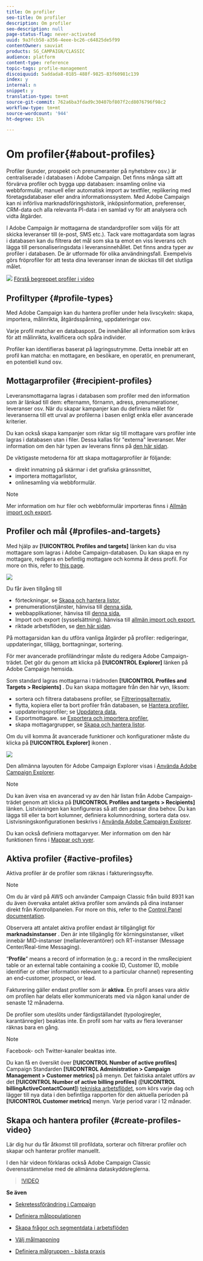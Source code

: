 ```yaml
---
title: Om profiler
seo-title: Om profiler
description: Om profiler
seo-description: null
page-status-flag: never-activated
uuid: 9a3fcb58-a356-4eee-bc26-c64825de5f99
contentOwner: sauviat
products: SG_CAMPAIGN/CLASSIC
audience: platform
content-type: reference
topic-tags: profile-management
discoiquuid: 5addada8-0185-488f-9825-83f60981c139
index: y
internal: n
snippet: y
translation-type: tm+mt
source-git-commit: 762a6ba3fdad9c30407bf807f2cd8076796f98c2
workflow-type: tm+mt
source-wordcount: '944'
ht-degree: 15%

---
```



# Om profiler{#about-profiles}

Profiler (kunder, prospekt och prenumeranter på nyhetsbrev osv.) är centraliserade i databasen i Adobe Campaign. Det finns många sätt att förvärva profiler och bygga upp databasen: insamling online via webbformulär, manuell eller automatisk import av textfiler, replikering med företagsdatabaser eller andra informationssystem. Med Adobe Campaign kan ni införliva marknadsföringshistorik, inköpsinformation, preferenser, CRM-data och alla relevanta PI-data i en samlad vy för att analysera och vidta åtgärder.

I Adobe Campaign är mottagarna de standardprofiler som väljs för att skicka leveranser till (e-post, SMS etc.). Tack vare mottagardata som lagras i databasen kan du filtrera det mål som ska ta emot en viss leverans och lägga till personaliseringsdata i leveransinnehållet. Det finns andra typer av profiler i databasen. De är utformade för olika användningsfall. Exempelvis görs fröprofiler för att testa dina leveranser innan de skickas till det slutliga målet.

![](assets/do-not-localize/how-to-video.png) [Förstå begreppet profiler i video](#create-profiles-video)

## Profiltyper {#profile-types}

Med Adobe Campaign kan du hantera profiler under hela livscykeln: skapa, importera, målinrikta, åtgärdsspårning, uppdateringar osv.

Varje profil matchar en databaspost. De innehåller all information som krävs för att målinrikta, kvalificera och spåra individer.

Profiler kan identifieras baserat på lagringsutrymme. Detta innebär att en profil kan matcha: en mottagare, en besökare, en operatör, en prenumerant, en potentiell kund osv.

## Mottagarprofiler {#recipient-profiles}

Leveransmottagarna lagras i databasen som profiler med den information som är länkad till dem: efternamn, förnamn, adress, prenumerationer, leveranser osv. När du skapar kampanjer kan du definiera målet för leveranserna till ett urval av profilerna i basen enligt enkla eller avancerade kriterier.

Du kan också skapa kampanjer som riktar sig till mottagare vars profiler inte lagras i databasen utan i filer. Dessa kallas för &quot;externa&quot; leveranser. Mer information om den här typen av leverans finns på [den här sidan](../../delivery/using/steps-defining-the-target-population.md#selecting-external-recipients).

De viktigaste metoderna för att skapa mottagarprofiler är följande:

* direkt inmatning på skärmar i det grafiska gränssnittet,
* importera mottagarlistor,
* onlinesamling via webbformulär.

>[!NOTE]
>
>Mer information om hur filer och webbformulär importeras finns i [Allmän import och export](../../platform/using/generic-imports-and-exports.md).

## Profiler och mål {#profiles-and-targets}

Med hjälp av **[!UICONTROL Profiles and targets]** länken kan du visa mottagare som lagras i Adobe Campaign-databasen. Du kan skapa en ny mottagare, redigera en befintlig mottagare och komma åt dess profil. For more on this, refer to [this page](../../platform/using/editing-a-profile.md).

![](assets/d_ncs_user_interface_target_link.png)

Du får även tillgång till

* förteckningar, se [Skapa och hantera listor](../../platform/using/creating-and-managing-lists.md),
* prenumerationstjänster, hänvisa till [denna sida](../../delivery/using/managing-subscriptions.md),
* webbapplikationer, hänvisa till [denna sida](../../web/using/about-web-applications.md),
* Import och export (sysselsättning). hänvisa till [allmän import och export](../../platform/using/generic-imports-and-exports.md),
* riktade arbetsflöden, se [den här sidan](../../workflow/using/building-a-workflow.md#implementation-steps-).

På mottagarsidan kan du utföra vanliga åtgärder på profiler: redigeringar, uppdateringar, tillägg, borttagningar, sortering.

För mer avancerade profiländringar måste du redigera Adobe Campaign-trädet. Det gör du genom att klicka på **[!UICONTROL Explorer]** länken på Adobe Campaign hemsida.

Som standard lagras mottagarna i trädnoden **[!UICONTROL Profiles and Targets > Recipients]** . Du kan skapa mottagare från den här vyn, liksom:

* sortera och filtrera databasens profiler, se [Filtreringsalternativ](../../platform/using/filtering-options.md),
* flytta, kopiera eller ta bort profiler från databasen, se [Hantera profiler](../../platform/using/managing-profiles.md),
* uppdateringsprofiler; se [Uppdatera data](../../platform/using/updating-data.md),
* Exportmottagare. se [Exportera och importera profiler](../../platform/using/exporting-and-importing-profiles.md),
* skapa mottagargrupper, se [Skapa och hantera listor](../../platform/using/creating-and-managing-lists.md).

Om du vill komma åt avancerade funktioner och konfigurationer måste du klicka på **[!UICONTROL Explorer]** ikonen .

![](assets/d_ncs_user_interface01.png)

Den allmänna layouten för Adobe Campaign Explorer visas i [Använda Adobe Campaign Explorer](../../platform/using/adobe-campaign-workspace.md#using-adobe-campaign-explorer).

>[!NOTE]
>
>Du kan även visa en avancerad vy av den här listan från Adobe Campaign-trädet genom att klicka på **[!UICONTROL Profiles and targets > Recipients]** länken. Listvisningen kan konfigureras så att den passar dina behov. Du kan lägga till eller ta bort kolumner, definiera kolumnordning, sortera data osv. Listvisningskonfigurationen beskrivs i [Använda Adobe Campaign Explorer](../../platform/using/adobe-campaign-workspace.md#using-adobe-campaign-explorer).
>
>Du kan också definiera mottagarvyer. Mer information om den här funktionen finns i [Mappar och vyer](../../platform/using/access-management.md#folders-and-views).

## Aktiva profiler {#active-profiles}

Aktiva profiler är de profiler som räknas i faktureringssyfte.

>[!NOTE]
>
>Om du är värd på AWS och använder Campaign Classic från build 8931 kan du även övervaka antalet aktiva profiler som används på dina instanser direkt från Kontrollpanelen. For more on this, refer to the [Control Panel documentation](https://docs.adobe.com/content/help/en/control-panel/using/performance-monitoring/active-profiles-monitoring.html).
>
>Observera att antalet aktiva profiler endast är tillgängligt för **marknadsinstanser** . Den är inte tillgänglig för körningsinstanser, vilket innebär MID-instanser (mellanleverantörer) och RT-instanser (Message Center/Real-time Messaging).

“**Profile**” means a record of information (e.g.: a record in the nmsRecipient table or an external table containing a cookie ID, Customer ID, mobile identifier or other information relevant to a particular channel) representing an end-customer, prospect, or lead.

Fakturering gäller endast profiler som är **aktiva**. En profil anses vara aktiv om profilen har delats eller kommunicerats med via någon kanal under de senaste 12 månaderna.

De profiler som uteslöts under färdigställandet (typologiregler, karantänregler) beaktas inte. En profil som har valts av flera leveranser räknas bara en gång.

>[!NOTE]
>
>Facebook- och Twitter-kanaler beaktas inte.

Du kan få en översikt över **[!UICONTROL Number of active profiles]** Campaign Standarden **[!UICONTROL Administration > Campaign Management > Customer metrics]** på menyn. Det faktiska antalet utförs av det **[!UICONTROL Number of active billing profiles]** (**[!UICONTROL billingActiveContactCount]**) [tekniska arbetsflödet](../../workflow/using/deliveries.md), som körs varje dag och lägger till nya data i den befintliga rapporten för den aktuella perioden på **[!UICONTROL Customer metrics]** menyn. Varje period varar i 12 månader.

## Skapa och hantera profiler {#create-profiles-video}

Lär dig hur du får åtkomst till profildata, sorterar och filtrerar profiler och skapar och hanterar profiler manuellt.

I den här videon förklaras också Adobe Campaign Classic överensstämmelse med de allmänna dataskyddsreglerna.

>[!VIDEO](https://video.tv.adobe.com/v/35611?quality=12)

**Se även**

* [Sekretessförändring i Campaign](https://helpx.adobe.com/se/campaign/kb/acc-privacy.html)

* [Definiera målpopulationen](../../delivery/using/define-the-right-audience.md)

* [Skapa frågor och segmentdata i arbetsflöden](../../workflow/using/targeting-data.md)

* [Välj målmappning](../../delivery/using/selecting-a-target-mapping.md)

* [Definiera målgruppen - bästa praxis](../../delivery/using/define-the-right-audience.md)
